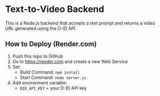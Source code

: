 # Text-to-Video Backend

This is a Node.js backend that accepts a text prompt and returns a video URL generated using the D-ID API.

## How to Deploy (Render.com)
1. Push this repo to GitHub
2. Go to https://render.com and create a new Web Service
3. Set:
   - Build Command: `npm install`
   - Start Command: `node server.js`
4. Add environment variable:
   - `DID_API_KEY` = your D-ID API key
